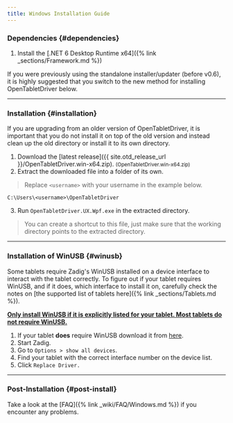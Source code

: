 ```yaml
---
title: Windows Installation Guide
---
```


### Dependencies {#dependencies}

1. Install the [.NET 6 Desktop Runtime x64]({% link _sections/Framework.md %})

If you were previously using the standalone installer/updater (before v0.6), it is highly suggested that you switch
to the new method for installing OpenTabletDriver below.

---

### Installation {#installation}

If you are upgrading from an older version of OpenTabletDriver, it is important that you do not
install it on top of the old version and instead clean up the old directory or install it to its own
directory.

1. Download the [latest release]({{ site.otd_release_url }}/OpenTabletDriver.win-x64.zip). <small class="text-muted">(OpenTabletDriver.win-x64.zip)</small>
2. Extract the downloaded file into a folder of its own.
> Replace `<username>` with your username in the example below.
```
C:\Users\<username>\OpenTabletDriver
```
3. Run `OpenTabletDriver.UX.Wpf.exe` in the extracted directory.
> You can create a shortcut to this file, just make sure that the working directory points
to the extracted directory.

---

### Installation of WinUSB {#winusb}
Some tablets require Zadig's WinUSB installed on a device interface to interact with the tablet correctly. To figure out if your
tablet requires WinUSB, and if it does, which interface to install it on, carefully check the notes on [the supported list of tablets here]({% link _sections/Tablets.md %}).

**<u>Only install WinUSB if it is explicitly listed for your tablet. Most tablets do not require WinUSB.</u>**

1. If your tablet **does** require WinUSB download it from [here](https://github.com/pbatard/libwdi/releases/download/v1.5.0/zadig-2.8.exe).
2. Start Zadig.
3. Go to `Options > show all devices`.
4. Find your tablet with the correct interface number on the device list.
5. Click `Replace Driver.`

---

### Post-Installation {#post-install}
Take a look at the [FAQ]({% link _wiki/FAQ/Windows.md %}) if you encounter any problems.
